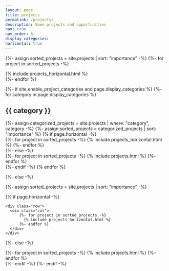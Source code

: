 ```yaml
---
layout: page
title: projects
permalink: /projects/
description: Some projects and opportunities
nav: true
nav_order: 6
display_categories:
horizontal: true
---
```


{%- assign sorted_projects = site.projects | sort: "importance" -%}
    {%- for project in sorted_projects -%}
        <div class="card">
            {% include projects_horizontal.html %}
        </div>
   {%- endfor %}




<!-- pages/projects.md -->
<div class="projects">
{%- if site.enable_project_categories and page.display_categories %}
  <!-- Display categorized projects -->
  {%- for category in page.display_categories %}
  <h2 class="category">{{ category }}</h2>
  {%- assign categorized_projects = site.projects | where: "category", category -%}
  {%- assign sorted_projects = categorized_projects | sort: "importance" %}
  <!-- Generate cards for each project -->
  {% if page.horizontal -%}
 <!-- <div class="container"> -->
    <div class="row">
      <div class="col">
          {%- for project in sorted_projects -%}
            {% include projects_horizontal.html %}
          {%- endfor %}
      </div>
    </div>
<!-- </div> -->
  {%- else -%}
  <div class="grid">
    {%- for project in sorted_projects -%}
      {% include projects.html %}
    {%- endfor %}
  </div>
  {%- endif -%}
  {% endfor %}

{%- else -%}
<!-- Display projects without categories -->
  {%- assign sorted_projects = site.projects | sort: "importance" -%}
  <!-- Generate cards for each project -->
  {% if page.horizontal -%}
  <!-- <div class="container"> -->
    <div class="row">
      <div class="col">
          {%- for project in sorted_projects -%}
            {% include projects_horizontal.html %}
          {%- endfor %}
      </div>
    </div>
  <!-- </div> -->
  {%- else -%}
  <div class="grid">
    {%- for project in sorted_projects -%}
      {% include projects.html %}
    {%- endfor %}
  </div>
  {%- endif -%}
{%- endif -%}
</div>
